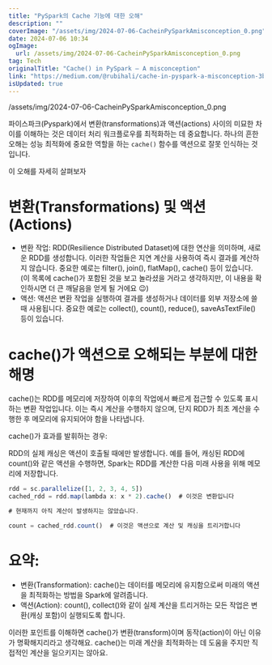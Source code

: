 ```yaml
---
title: "PySpark의 Cache 기능에 대한 오해"
description: ""
coverImage: "/assets/img/2024-07-06-CacheinPySparkAmisconception_0.png"
date: 2024-07-06 10:34
ogImage: 
  url: /assets/img/2024-07-06-CacheinPySparkAmisconception_0.png
tag: Tech
originalTitle: "Cache() in PySpark — A misconception"
link: "https://medium.com/@rubihali/cache-in-pyspark-a-misconception-3b1f97dd149b"
isUpdated: true
---
```




/assets/img/2024-07-06-CacheinPySparkAmisconception_0.png

파이스파크(Pyspark)에서 변환(transformations)과 액션(actions) 사이의 미묘한 차이를 이해하는 것은 데이터 처리 워크플로우를 최적화하는 데 중요합니다. 하나의 흔한 오해는 성능 최적화에 중요한 역할을 하는 `cache()` 함수를 액션으로 잘못 인식하는 것입니다.

이 오해를 자세히 살펴보자

# 변환(Transformations) 및 액션(Actions)

<div class="content-ad"></div>

- 변환 작업: RDD(Resilience Distributed Dataset)에 대한 연산을 의미하며, 새로운 RDD를 생성합니다. 이러한 작업들은 지연 계산을 사용하여 즉시 결과를 계산하지 않습니다. 중요한 예로는 filter(), join(), flatMap(), cache() 등이 있습니다. (이 목록에 cache()가 포함된 것을 보고 놀라셨을 거라고 생각하지만, 이 내용을 확인하시면 더 큰 깨달음을 얻게 될 거에요 😉)
- 액션: 액션은 변환 작업을 실행하여 결과를 생성하거나 데이터를 외부 저장소에 쓸 때 사용됩니다. 중요한 예로는 collect(), count(), reduce(), saveAsTextFile() 등이 있습니다.

# cache()가 액션으로 오해되는 부분에 대한 해명

cache()는 RDD를 메모리에 저장하여 이후의 작업에서 빠르게 접근할 수 있도록 표시하는 변환 작업입니다. 이는 즉시 계산을 수행하지 않으며, 단지 RDD가 최초 계산을 수행한 후 메모리에 유지되어야 함을 나타냅니다.

cache()가 효과를 발휘하는 경우:

<div class="content-ad"></div>

RDD의 실제 캐싱은 액션이 호출될 때에만 발생합니다. 예를 들어, 캐싱된 RDD에 count()와 같은 액션을 수행하면, Spark는 RDD를 계산한 다음 미래 사용을 위해 메모리에 저장합니다.

```js
rdd = sc.parallelize([1, 2, 3, 4, 5])
cached_rdd = rdd.map(lambda x: x * 2).cache()  # 이것은 변환입니다

# 현재까지 아직 계산이 발생하지는 않았습니다.

count = cached_rdd.count()  # 이것은 액션으로 계산 및 캐싱을 트리거합니다
```

# 요약:

- 변환(Transformation): cache()는 데이터를 메모리에 유지함으로써 미래의 액션을 최적화하는 방법을 Spark에 알려줍니다.
- 액션(Action): count(), collect()와 같이 실제 계산을 트리거하는 모든 작업은 변환(캐싱 포함)이 실행되도록 합니다.

<div class="content-ad"></div>

이러한 포인트를 이해하면 cache()가 변환(transform)이며 동작(action)이 아닌 이유가 명확해지리라고 생각해요. cache()는 미래 계산을 최적화하는 데 도움을 주지만 직접적인 계산을 일으키지는 않아요.
